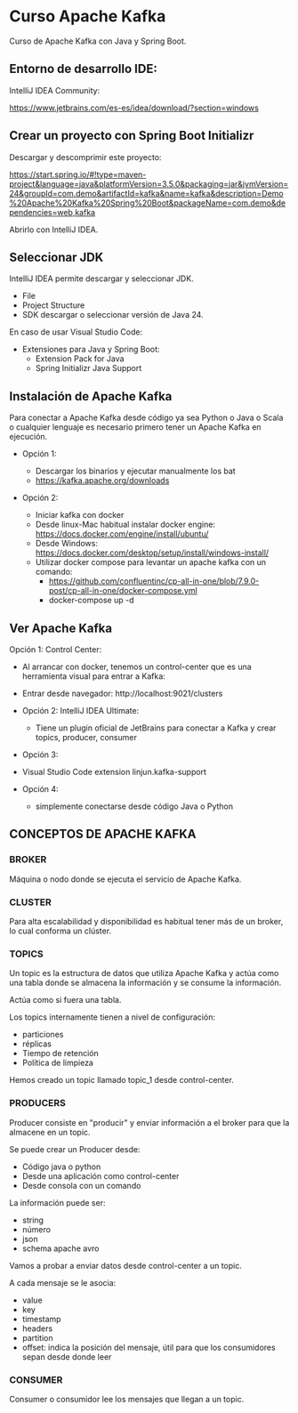 # Curso Apache Kafka

Curso de Apache Kafka con Java y Spring Boot.

## Entorno de desarrollo IDE:

IntelliJ IDEA Community:

https://www.jetbrains.com/es-es/idea/download/?section=windows

## Crear un proyecto con Spring Boot Initializr

Descargar y descomprimir este proyecto:

https://start.spring.io/#!type=maven-project&language=java&platformVersion=3.5.0&packaging=jar&jvmVersion=24&groupId=com.demo&artifactId=kafka&name=kafka&description=Demo%20Apache%20Kafka%20Spring%20Boot&packageName=com.demo&dependencies=web,kafka

Abrirlo con IntelliJ IDEA.

## Seleccionar JDK

IntelliJ IDEA permite descargar y seleccionar JDK.

* File
* Project Structure
* SDK descargar o seleccionar versión de Java 24.

En caso de usar Visual Studio Code:

* Extensiones para Java y Spring Boot:
  * Extension Pack for Java
  * Spring Initializr Java Support

## Instalación de Apache Kafka

Para conectar a Apache Kafka desde código ya sea Python o Java o Scala o cualquier lenguaje es necesario primero tener un Apache Kafka en ejecución.

* Opción 1:
  * Descargar los binarios y ejecutar manualmente los bat
  * https://kafka.apache.org/downloads

* Opción 2:
  * Iniciar kafka con docker
  * Desde linux-Mac habitual instalar docker engine: https://docs.docker.com/engine/install/ubuntu/
  * Desde Windows: https://docs.docker.com/desktop/setup/install/windows-install/
  * Utilizar docker compose para levantar un apache kafka con un comando:
    * https://github.com/confluentinc/cp-all-in-one/blob/7.9.0-post/cp-all-in-one/docker-compose.yml
    * docker-compose up -d


## Ver Apache Kafka

Opción 1: Control Center:
* Al arrancar con docker, tenemos un control-center que es una herramienta visual para entrar a Kafka:
* Entrar desde navegador: http://localhost:9021/clusters

* Opción 2: IntelliJ IDEA Ultimate:
  * Tiene un plugin oficial de JetBrains para conectar a Kafka y crear topics, producer, consumer

* Opción 3: 
* Visual Studio Code extension linjun.kafka-support

* Opción 4:
  *  simplemente conectarse desde código Java o Python


## CONCEPTOS DE APACHE KAFKA

### BROKER

Máquina o nodo donde se ejecuta el servicio de Apache Kafka.

### CLUSTER

Para alta escalabilidad y disponibilidad es habitual tener más de un broker, lo cual conforma un clúster.

### TOPICS

Un topic es la estructura de datos que utiliza Apache Kafka y actúa como una tabla donde se almacena la información y se consume la información.

Actúa como si fuera una tabla.

Los topics internamente tienen a nivel de configuración:

* particiones
* réplicas
* Tiempo de retención
* Política de limpieza

Hemos creado un topic llamado topic_1 desde control-center.

### PRODUCERS

Producer consiste en "producir" y enviar información a el broker para que la almacene en un topic.

Se puede crear un Producer desde:

* Código java o python
* Desde una aplicación como control-center
* Desde consola con un comando

La información puede ser:

* string
* número
* json
* schema apache avro

Vamos a probar a enviar datos desde control-center a un topic.

A cada mensaje se le asocia:
* value
* key
* timestamp
* headers
* partition
* offset: indica la posición del mensaje, útil para que los consumidores sepan desde donde leer

### CONSUMER

Consumer o consumidor lee los mensajes que llegan a un topic.

